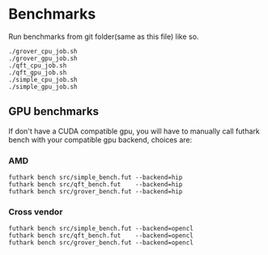 # Benchmarks
Run benchmarks from git folder(same as this file) like so.
```
./grover_cpu_job.sh
./grover_gpu_job.sh
./qft_cpu_job.sh
./qft_gpu_job.sh
./simple_cpu_job.sh
./simple_gpu_job.sh
```

## GPU benchmarks
If don't have a CUDA compatible gpu,
you will have to manually call futhark bench with your compatible gpu backend,
choices are:

### AMD
```
futhark bench src/simple_bench.fut --backend=hip
futhark bench src/qft_bench.fut    --backend=hip
futhark bench src/grover_bench.fut --backend=hip
```

### Cross vendor
```
futhark bench src/simple_bench.fut --backend=opencl
futhark bench src/qft_bench.fut    --backend=opencl
futhark bench src/grover_bench.fut --backend=opencl
```
